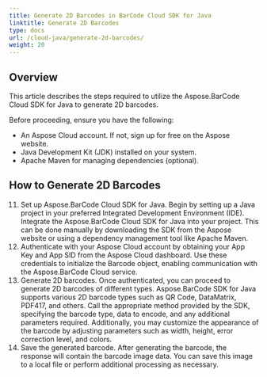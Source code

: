 ```yaml
---
title: Generate 2D Barcodes in BarCode Cloud SDK for Java
linktitle: Generate 2D Barcodes
type: docs
url: /cloud-java/generate-2d-barcodes/
weight: 20
---
```


## **Overview**

This article describes the steps required to utilize the Aspose.BarCode Cloud SDK for Java to generate 2D barcodes.

Before proceeding, ensure you have the following:

- An Aspose Cloud account. If not, sign up for free on the Aspose website.
- Java Development Kit (JDK) installed on your system.
- Apache Maven for managing dependencies (optional).


## **How to Generate 2D Barcodes**
11. Set up Aspose.BarCode Cloud SDK for Java. Begin by setting up a Java project in your preferred Integrated Development Environment (IDE). Integrate the Aspose.BarCode Cloud SDK for Java into your project. This can be done manually by downloading the SDK from the Aspose website or using a dependency management tool like Apache Maven.
2. Authenticate with your Aspose Cloud account by obtaining your App Key and App SID from the Aspose Cloud dashboard. Use these credentials to initialize the Barcode object, enabling communication with the Aspose.BarCode Cloud service.
3. Generate 2D barcodes. Once authenticated, you can proceed to generate 2D barcodes of different types. Aspose.BarCode SDK for Java supports various 2D barcode types such as QR Code, DataMatrix, PDF417, and others. Call the appropriate method provided by the SDK, specifying the barcode type, data to encode, and any additional parameters required. Additionally, you may customize the appearance of the barcode by adjusting parameters such as width, height, error correction level, and colors.
4. Save the generated barcode. After generating the barcode, the response will contain the barcode image data. You can save this image to a local file or perform additional processing as necessary. 